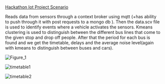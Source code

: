 [Hackathon Iot Project Scenario](Presentation.pdf)

Reads data from sensors through a context broker using mqtt (+has ability to push through it with post requests to a mongo db ).
Then the data.scv file is used to identify events where a vehicle activates the sensors. Kmeans clustering is used to distinguish between the different bus lines that come to the given stop and drop off people. After that the period for each bus is found and we get the timetable, delays and the average noise level(again with kmeans to distinguish between buses and cars). 

![Figure_1](https://github.com/thanlinardos/hackathon/assets/58235288/5dc91560-19fe-463c-b391-d29909e818d2)

![timetable1](https://github.com/thanlinardos/hackathon/assets/58235288/d6bba3c6-57ed-475c-b0d7-856ceb6794ac)

![timetable2](https://github.com/thanlinardos/hackathon/assets/58235288/dcaa561e-bed4-415b-b1d9-2cb3d64de887)
